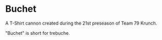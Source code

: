 # Buchet
A T-Shirt cannon created during the 21st preseason of Team 79 Krunch.

"Buchet" is short for trebuche.
